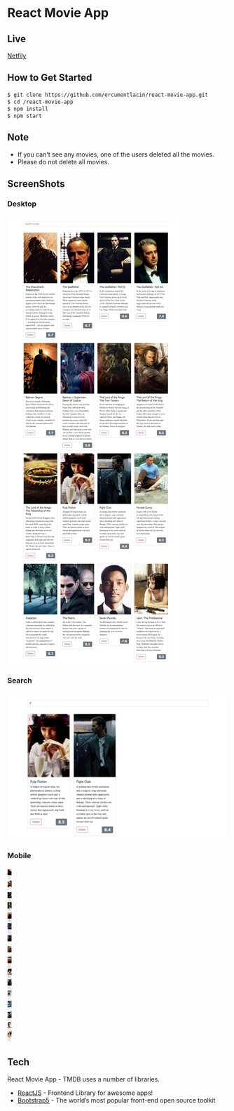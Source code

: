 # React Movie App

## Live
[Netfily](https://react-movie-app-tmdb-ercumentlacin.netlify.app/)

## How to Get Started

```
$ git clone https://github.com/ercumentlacin/react-movie-app.git
$ cd /react-movie-app
$ npm install
$ npm start

```

## Note
- If you can't see any movies, one of the users deleted all the movies.
- Please do not delete all movies.

## ScreenShots

### Desktop 
![Desktop](./src/images/desktop.jpg)

### Search 
![Search](./src/images/search.jpg)


### Mobile 
<img src="./src/images/mobile.jpg" alt="images" style="height: 400px;" >

## Tech
React Movie App - TMDB uses a number of libraries.
- [ReactJS](https://reactjs.org/) - Frontend Library for awesome apps!
- [Bootstrap5](https://getbootstrap.com/) - The world’s most popular front-end open source toolkit



